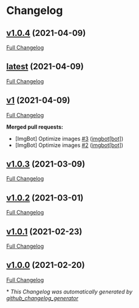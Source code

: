# Changelog

## [v1.0.4](https://github.com/nakujaproject/airframe_openrocket/tree/v1.0.4) (2021-04-09)

[Full Changelog](https://github.com/nakujaproject/airframe_openrocket/compare/latest...v1.0.4)

## [latest](https://github.com/nakujaproject/airframe_openrocket/tree/latest) (2021-04-09)

[Full Changelog](https://github.com/nakujaproject/airframe_openrocket/compare/v1...latest)

## [v1](https://github.com/nakujaproject/airframe_openrocket/tree/v1) (2021-04-09)

[Full Changelog](https://github.com/nakujaproject/airframe_openrocket/compare/v1.0.3...v1)

**Merged pull requests:**

- \[ImgBot\] Optimize images [\#3](https://github.com/nakujaproject/airframe_openrocket/pull/3) ([imgbot[bot]](https://github.com/apps/imgbot))
- \[ImgBot\] Optimize images [\#2](https://github.com/nakujaproject/airframe_openrocket/pull/2) ([imgbot[bot]](https://github.com/apps/imgbot))

## [v1.0.3](https://github.com/nakujaproject/airframe_openrocket/tree/v1.0.3) (2021-03-09)

[Full Changelog](https://github.com/nakujaproject/airframe_openrocket/compare/v1.0.2...v1.0.3)

## [v1.0.2](https://github.com/nakujaproject/airframe_openrocket/tree/v1.0.2) (2021-03-01)

[Full Changelog](https://github.com/nakujaproject/airframe_openrocket/compare/v1.0.1...v1.0.2)

## [v1.0.1](https://github.com/nakujaproject/airframe_openrocket/tree/v1.0.1) (2021-02-23)

[Full Changelog](https://github.com/nakujaproject/airframe_openrocket/compare/v1.0.0...v1.0.1)

## [v1.0.0](https://github.com/nakujaproject/airframe_openrocket/tree/v1.0.0) (2021-02-20)

[Full Changelog](https://github.com/nakujaproject/airframe_openrocket/compare/45e1e3e831cf6e2cc70dd94fca8974ee306c763f...v1.0.0)



\* *This Changelog was automatically generated by [github_changelog_generator](https://github.com/github-changelog-generator/github-changelog-generator)*
